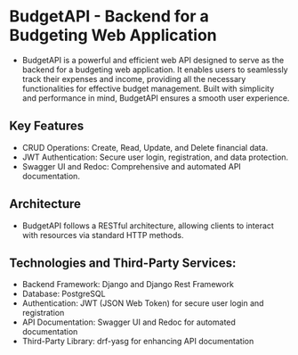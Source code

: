 # BudgetAPI - Backend for a Budgeting Web Application
- BudgetAPI is a powerful and efficient web API designed to serve as the backend for a budgeting web application. It enables users to seamlessly track their expenses and income, providing all the necessary functionalities for effective budget management. Built with simplicity and performance in mind, BudgetAPI ensures a smooth user experience.
## Key Features
- CRUD Operations: Create, Read, Update, and Delete financial data.
- JWT Authentication: Secure user login, registration, and data protection.
- Swagger UI and Redoc: Comprehensive and automated API documentation.
## Architecture
- BudgetAPI follows a RESTful architecture, allowing clients to interact with resources via standard HTTP methods.
## Technologies and Third-Party Services:
- Backend Framework: Django and Django Rest Framework
- Database: PostgreSQL
- Authentication: JWT (JSON Web Token) for secure user login and registration
- API Documentation: Swagger UI and Redoc for automated documentation
- Third-Party Library: drf-yasg for enhancing API documentation
